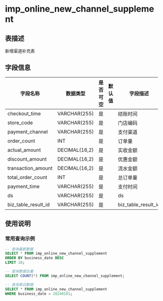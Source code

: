 # imp_online_new_channel_supplement

## 表描述
新增渠道补充表

## 字段信息

| 字段名称 | 数据类型 | 是否可空 | 默认值 | 字段描述 |
|---------|----------|----------|--------|----------|
| checkout_time | VARCHAR(255) | 是 |  | 结账时间 |
| store_code | VARCHAR(255) | 是 |  | 门店编码 |
| payment_channel | VARCHAR(255) | 是 |  | 支付渠道 |
| order_count | INT | 是 |  | 订单量 |
| actual_amount | DECIMAL(16,2) | 是 |  | 实收金额 |
| discount_amount | DECIMAL(16,2) | 是 |  | 优惠金额 |
| transaction_amount | DECIMAL(16,2) | 是 |  | 流水金额 |
| total_order_count | INT | 是 |  | 总订单量 |
| payment_time | VARCHAR(255) | 是 |  | 支付时间 |
| ds | VARCHAR(255) | 是 |  | ds |
| biz_table_result_id | VARCHAR(255) | 是 |  | biz_table_result_id |

## 使用说明

### 常用查询示例

```sql
-- 查询最新数据
SELECT * FROM imp_online_new_channel_supplement 
ORDER BY business_date DESC 
LIMIT 10;

-- 查询数据总量
SELECT COUNT(*) FROM imp_online_new_channel_supplement;

-- 查询某日数据
SELECT * FROM imp_online_new_channel_supplement 
WHERE business_date = 20240101;
```

